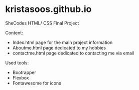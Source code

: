 # kristasoos.github.io

SheCodes HTML/ CSS Final Project

Content:

- Index.html page for the main project information
- Aboutme.html page dedicated to my hobbies
- contactme.html page dedicated to contacting me via email

Used tools:

- Bootrapper
- Flexbox
- Fontawesome for icons
